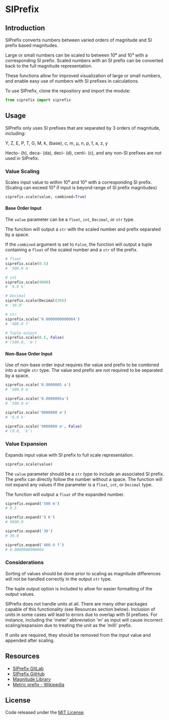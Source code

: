 # SIPrefix
## Introduction
SIPrefix converts numbers between varied orders of magnitude and SI prefix based magnitudes.

Large or small numbers can be scaled to between 10⁰ and 10³ with a corresponding SI prefix. Scaled numbers with an SI prefix can be converted back to the full magnitude representation.

These functions allow for improved visualization of large or small numbers, and enable easy use of numbers with SI prefixes in calculations.

To use SIPrefix, clone the repository and import the module:
```python
from siprefix import siprefix
```

## Usage
SIPrefix only uses SI prefixes that are separated by 3 orders of magnitude, including:

Y, Z, E, P, T, G, M, k, (base), c, m, µ, n, p, f, a, z, y

Hecto- (h), deca- (da), deci- (d), centi- (c), and any non-SI prefixes are not used in SIPrefix.

### Value Scaling
Scales input value to within 10⁰ and 10³ with a corresponding SI prefix. (Scaling can exceed 10³ if input is beyond range of SI prefix magnitudes)

```python
siprefix.scale(value, combined=True)
```

#### Base Order Input
The `value` parameter can be a `float`, `int`, `Decimal`, or `str` type.

The function will output a `str` with the scaled number and prefix separated by a space.

If the `combined` argument is set to `False`, the function will output a tuple containing a `float` of the scaled number and a `str` of the prefix.

```python
# float
siprefix.scale(0.5)
# '500.0 m'

# int
siprefix.scale(9000)
# '9.0 k'

# Decimal
siprefix.scale(Decimal(30))
# '30.0'

# str
siprefix.scale('0.0000000000004')
# '400.0 f'

# Tuple output
siprefix.scale(0.5, False)
# (500.0, 'm')
```

#### Non-Base Order Input
Use of non-base order input requires the value and prefix to be combined into a single `str` type. The value and prefix are not required to be separated by a space.

```python
siprefix.scale('0.0000005 a')
# '500.0 m'

siprefix.scale('0.0000005a')
# '500.0 m'

siprefix.scale('9000000 m')
# '9.0 k'

siprefix.scale('9000000 m', False)
# (9.0, 'k')
```

### Value Expansion
Expands input value with SI prefix to full scale representation.

```python
siprefix.scale(value)
```

The `value` parameter should be a `str` type to include an associated SI prefix. The prefix can directly follow the number without a space. The function will not expand any values if the parameter is a `float`, `int`, or `Decimal` type.

The function will output a `float` of the expanded number.

```python
siprefix.expand('500 m')
# 0.5

siprefix.expand('9 K')
# 9000.0

siprefix.expand('30')
# 30.0

siprefix.expand('400.0 f')
# 0.0000000000004
```

### Considerations
Sorting of values should be done prior to scaling as magnitude differences will not be handled correctly in the output `str` type.

The tuple output option is included to allow for easier formatting of the output values.

SIPrefix does not handle units at all. There are many other packages capable of this functionality (see Resources section below). Inclusion of units in some cases will lead to errors due to overlap with SI prefixes. For instance, including the 'meter' abbreviation 'm' as input will cause incorrect scaling/expansion due to treating the unit as the 'milli' prefix.

If units are required, they should be removed from the input value and appended after scaling.

## Resources
- [SIPrefix GitLab](https://gitlab.com/varjas/siprefix)
- [SIPrefix GitHub](https://github.com/varjas/siprefix)
- [Magnitude Library](https://github.com/juanre/magnitude)
- [Metric prefix - Wikipedia](https://wikipedia.org/wiki/Metric_prefix)

## License
Code released under the [MIT License](LICENSE.md).

